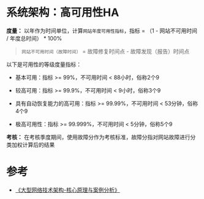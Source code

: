 # 系统架构：高可用性HA

**度量：** 以年作为时间单位，计算`网站年度可用性指标`，指标 = （1 - 网站不可用时间 / 年度总时间） * 100%

> `网站不可用时间（故障时间）` = 故障修复时间点 - 故障发现（报告）时间点

以下是可用性的等级度量指标：

- 基本可用：指标 >= 99%，不可用时间 < 88小时，俗称2个9

- 较高可用：指标 >= 99.9%，不可用时间 < 9小时，俗称3个9

- 具有自动恢复能力的高可用：指标 >= 99.99%，不可用时间 < 53分钟，俗称4个9

- 极高可用性：指标 >= 99.999%，不可用时间 < 5分钟，俗称5个9

**考核：** 在考核季度期间，使用故障分作为考核标准，故障分指对网站故障进行分类加权计算后的结果



# 参考
- [《大型网络技术架构-核心原理与案例分析》]()